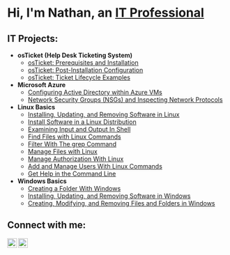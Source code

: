<h1>Hi, I'm Nathan, an <a href="https://www.linkedin.com/in/nathansom/">IT Professional</a></h1>

<h2>IT Projects:</h2>

- <b>osTicket (Help Desk Ticketing System)</b>
  - [osTicket: Prerequisites and Installation](https://github.com/n8som/osticket-prereqs)
  - [osTicket: Post-Installation Configuration](https://github.com/n8som/post-install-config)
  - [osTicket: Ticket Lifecycle Examples](https://github.com/n8som/ticket-lifecycle)
- <b>Microsoft Azure</b>
  - [Configuring Active Directory within Azure VMs](https://github.com/n8som/configure-ad)
  - [Network Security Groups (NSGs) and Inspecting Network Protocols](https://github.com/n8som/azure-network-protocols)
- <b>Linux Basics</b>
  - [Installing, Updating, and Removing Software in Linux](https://github.com/n8som/Installing-Updating-and-Removing-Software-in-Linux)
  - [Install Software in a Linux Distribution](https://github.com/n8som/Install-Software-in-a-Linux-Distribution)
  - [Examining Input and Output In Shell](https://github.com/n8som/Examining-Input-and-Output-In-Shell)
  - [Find Files with Linux Commands](https://github.com/n8som/Find-Files-With-Linux-Commands)
  - [Filter With The grep Command](https://github.com/n8som/Filter-with-grep)
  - [Manage Files with Linux](https://github.com/n8som/Manage-Files-With-Linux)
  - [Manage Authorization With Linux](https://github.com/n8som/Manage-Authorization-in-Linux)
  - [Add and Manage Users With Linux Commands](https://github.com/n8som/Add-and-Manage-Users-With-Linux-Commands)
  - [Get Help in the Command Line](https://github.com/n8som/Get-Help-in-the-Command-Line)
- <b>Windows Basics</b>
  - [Creating a Folder With Windows](https://github.com/n8som/Creating-a-Folder-With-Windows)
  - [Installing, Updating, and Removing Software in Windows](https://github.com/n8som/Installing-Updating-and-Removing-Software-in-Windows)
  - [Creating, Modifying, and Removing Files and Folders in Windows](https://github.com/n8som/Creating-Modifying-and-Removing-Files-and-Folders-in-Windows/tree/main)
    
<h2>Connect with me:</h2>

[<img align="left" alt="Josh | LinkedIn" width="22px" src="https://cdn.jsdelivr.net/npm/simple-icons@v3/icons/linkedin.svg" />][linkedin]
[<img align="left" alt="Josh | Instagram" width="22px" src="https://cdn.jsdelivr.net/npm/simple-icons@v3/icons/instagram.svg" />][instagram]


[instagram]: https://www.instagram.com/nathansom
[linkedin]: https://www.linkedin.com/in/nathansom/
